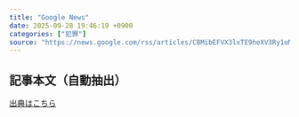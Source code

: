 ```yaml
---
title: "Google News"
date: 2025-09-28 19:46:19 +0900
categories: ["犯罪"]
source: "https://news.google.com/rss/articles/CBMibEFVX3lxTE9heXV3Ry1oMUw0Q2hob3FyVnZKVWhRZV84Yk1fWFNiYzlfd0h3OF82Qlg2NzgzR1MxQVpEVzZYQ0FSdmh4UmdUcHdSQkxRSjZzQ3RnWVJrR0FXeEYxRHFjZ3hmeEJLRzZDUW96VA?oc=5"
---
```


## 記事本文（自動抽出）
<body class="y0K44d EA71Tc" id="readabilityBody"></body>

[出典はこちら](https://news.google.com/rss/articles/CBMibEFVX3lxTE9heXV3Ry1oMUw0Q2hob3FyVnZKVWhRZV84Yk1fWFNiYzlfd0h3OF82Qlg2NzgzR1MxQVpEVzZYQ0FSdmh4UmdUcHdSQkxRSjZzQ3RnWVJrR0FXeEYxRHFjZ3hmeEJLRzZDUW96VA?oc=5)
